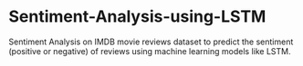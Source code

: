 # Sentiment-Analysis-using-LSTM
Sentiment Analysis on IMDB movie reviews dataset to predict the sentiment (positive or negative) of reviews using machine learning models like LSTM.
